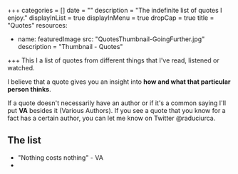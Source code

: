 +++
categories = []
date = ""
description = "The indefinite list of quotes I enjoy."
displayInList = true
displayInMenu = true
dropCap = true
title = "Quotes"
resources:
- name: featuredImage
  src: "QuotesThumbnail-GoingFurther.jpg"
description = "Thumbnail - Quotes"

+++
This I a list of quotes from different things that I've read, listened or watched.

I believe that a quote gives you an insight into **how and what that particular person thinks**.

If a quote doesn't necessarily have an author or if it's a common saying I'll put **VA** besides it (Various Authors). If you see a quote that you know for a fact has a certain author, you can let me know on Twitter @raduciurca.

## The list

* "Nothing costs nothing" - VA
* 
